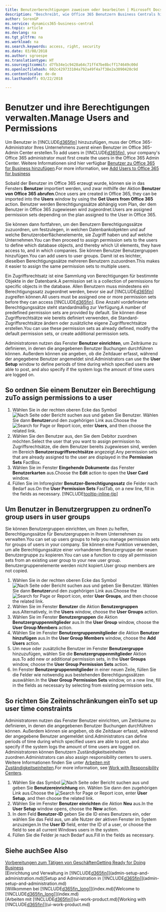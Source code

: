 ```yaml
---
title: Benutzerberechtigungen zuweisen oder bearbeiten | Microsoft Docs
description: "Beschreibt, wie Office 365 Benutzern Business Centrals hinzugefügt wird und vergibt dann Berechtigungen, Zugriffsrechte und Sicherheitseinstellungen."
author: SorenGP
ms.service: dynamics365-business-central
ms.topic: article
ms.devlang: na
ms.tgt_pltfrm: na
ms.workload: na
ms.search.keywords: access, right, security
ms.date: 03/08/2018
ms.author: sgroespe
ms.translationtype: HT
ms.sourcegitcommit: d7fb34e1c9428a64c71ff47be8bcff174649c00d
ms.openlocfilehash: 602c429733104a792a49f4a7f38e2a3090420c9d
ms.contentlocale: de-de
ms.lasthandoff: 03/22/2018

---
```

# <a name="manage-users-and-permissions"></a><span data-ttu-id="45728-103">Benutzer und ihre Berechtigungen verwalten.</span><span class="sxs-lookup"><span data-stu-id="45728-103">Manage Users and Permissions</span></span>
<span data-ttu-id="45728-104">Um Benutzer in [!INCLUDE[d365fin](includes/d365fin_md.md)] hinzuzufügen, muss der Office 365-Administrator Ihres Unternehmens zuerst einen Benutzer im Office 365-Admin Center erstellen.</span><span class="sxs-lookup"><span data-stu-id="45728-104">To add users in [!INCLUDE[d365fin](includes/d365fin_md.md)], your company's Office 365 administrator must first create the users in the Office 365 Admin Center.</span></span> <span data-ttu-id="45728-105">Weitere Informationen sind hier verfügbar [Benutzer zu Office 365 for Business hinzufügen](https://support.office.com/en-us/article/Add-users-to-Office-365-for-business-435ccec3-09dd-4587-9ebd-2f3cad6bc2bc).</span><span class="sxs-lookup"><span data-stu-id="45728-105">For more information, see [Add Users to Office 365 for business](https://support.office.com/en-us/article/Add-users-to-Office-365-for-business-435ccec3-09dd-4587-9ebd-2f3cad6bc2bc)</span></span>

<span data-ttu-id="45728-106">Sobald der Benutzer im Office 365 erzeugt wurde, können sie in das Fensters **Benutzer** importiert werden, und zwar mithilfe der Aktion **Benutzer von Office 365 abrufen**.</span><span class="sxs-lookup"><span data-stu-id="45728-106">Once users are created in Office 365, they can be imported into the **Users** window by using the **Get Users from Office 365** action.</span></span> <span data-ttu-id="45728-107">Benutzer werden Berechtigungssätze abhängig vom Plan, der dem Benutzer in Office 365 zugewiesen wird zugeordnet.</span><span class="sxs-lookup"><span data-stu-id="45728-107">Users are assigned permission sets depending on the plan assigned to the User in Office 365.</span></span>

<span data-ttu-id="45728-108">Sie können dann fortfahren, um den Benutzern Berechtigungssätze zuzuordnen, um festzulegen, in welchen Datenbankobjekten und auf welche Benutzeroberflächenelemente, sie Zugriff haben und auf welche Unternehmen.</span><span class="sxs-lookup"><span data-stu-id="45728-108">You can then proceed to assign permission sets to the users to define which database objects, and thereby which UI elements, they have access to, and in which companies.</span></span> <span data-ttu-id="45728-109">Sie können Benutzer Benutzergruppen hinzufügen.</span><span class="sxs-lookup"><span data-stu-id="45728-109">You can add users to user groups.</span></span> <span data-ttu-id="45728-110">Damit ist es leichter, dieselben Berechtigungssätze mehreren Benutzern zuzuordnen.</span><span class="sxs-lookup"><span data-stu-id="45728-110">This makes it easier to assign the same permission sets to multiple users.</span></span>

<span data-ttu-id="45728-111">Ein Zugriffsrechtsatz ist eine Sammlung von Berechtigungen für bestimmte Objekte in der Datenbank.</span><span class="sxs-lookup"><span data-stu-id="45728-111">A permission set is a collection of permissions for specific objects in the database.</span></span> <span data-ttu-id="45728-112">Allen Benutzern muss mindestens ein Berechtigungssatz zugeordnet werden, bevor sie auf [!INCLUDE[d365fin](includes/d365fin_md.md)] zugreifen können.</span><span class="sxs-lookup"><span data-stu-id="45728-112">All users must be assigned one or more permission sets before they can access [!INCLUDE[d365fin](includes/d365fin_md.md)].</span></span> <span data-ttu-id="45728-113">Eine Anzahl vordefinierter Berechtigungssätze steht standardmäßig zur Verfügung.</span><span class="sxs-lookup"><span data-stu-id="45728-113">A number of predefined permission sets are provided by default.</span></span> <span data-ttu-id="45728-114">Sie können diese Zugriffsrechtsätze wie bereits definiert verwenden, die Standard-Zugriffsrechtsätze ändern oder zusätzliche eigene Zugriffsrechtsätze erstellen.</span><span class="sxs-lookup"><span data-stu-id="45728-114">You can use these permission sets as already defined, modify the default permission sets, or create additional permission sets.</span></span>

<span data-ttu-id="45728-115">Administratoren nutzen das Fenster **Benutzer einrichten**, um Zeiträume zu definieren, in denen die angegebenen Benutzer Buchungen durchführen können. Außerdem können sie angeben, ob die Zeitdauer erfasst, während der angegebene Benutzer angemeldet sind.</span><span class="sxs-lookup"><span data-stu-id="45728-115">Administrators can use the **User Setup** window to define periods of time during which specified users are able to post, and also specify if the system logs the amount of time users are logged on.</span></span>

## <a name="to-assign-permissions-to-a-user"></a><span data-ttu-id="45728-116">So ordnen Sie einem Benutzer ein Berechtigung zu</span><span class="sxs-lookup"><span data-stu-id="45728-116">To assign permissions to a user</span></span>
1. <span data-ttu-id="45728-117">Wählen Sie in der rechten oberen Ecke das Symbol ![Nach Seite oder Bericht suchen](media/ui-search/search_small.png " Symbol Nach Bericht suche") aus und geben Sie Benutzer. Wählen Sie dann **Benutzer**und den zugehörigen Link aus.</span><span class="sxs-lookup"><span data-stu-id="45728-117">Choose the ![Search for Page or Report](media/ui-search/search_small.png "Search for Page or Report icon") icon, enter **Users**, and then choose the related link.</span></span>
2. <span data-ttu-id="45728-118">Wählen Sie den Benutzer aus, den Sie dem Debitor zuordnen möchten.</span><span class="sxs-lookup"><span data-stu-id="45728-118">Select the user that you want to assign permission to.</span></span>
<span data-ttu-id="45728-119">Zugriffsrechtsätze, die dem Benutzer bereits zugewiesen sind, werden im Bereich **Benutzerzugriffsrechtsätze** angezeigt.</span><span class="sxs-lookup"><span data-stu-id="45728-119">Any permission sets that are already assigned to the user are displayed in the **Permission Sets** FactBox.</span></span>
3. <span data-ttu-id="45728-120">Wählen Sie im Fenster **Eingehende Dokumente** das Fenster **Benutzerkarten** aus.</span><span class="sxs-lookup"><span data-stu-id="45728-120">Choose the **Edit** action to open the **User Card** window.</span></span>
4. <span data-ttu-id="45728-121">Füllen Sie im Inforegister **Benutzer-Berechtigungssatz** die Felder nach Bedarf aus.</span><span class="sxs-lookup"><span data-stu-id="45728-121">On the **User Permission Sets** FastTab, on a new line, fill in the fields as necessary.</span></span> [!INCLUDE[tooltip-inline-tip](includes/tooltip-inline-tip_md.md)]

## <a name="to-group-users-in-user-groups"></a><span data-ttu-id="45728-122">Um Benutzer in Benutzergruppen zu ordnen</span><span class="sxs-lookup"><span data-stu-id="45728-122">To group users in user groups</span></span>
<span data-ttu-id="45728-123">Sie können Benutzergruppen einrichten, um Ihnen zu helfen, Berechtigungssätze für Benutzergruppen in Ihrem Unternehmen zu verwalten.</span><span class="sxs-lookup"><span data-stu-id="45728-123">You can set up users groups to help you manage permission sets for groups of users in your company.</span></span> <span data-ttu-id="45728-124">Sie können eine Funktion verwenden, um alle Berechtigungssätze einer vorhandenen Benutzergruppe der neuen Benutzergruppe zu kopieren.</span><span class="sxs-lookup"><span data-stu-id="45728-124">You can use a function to copy all permission sets from an existing user group to your new user group.</span></span> <span data-ttu-id="45728-125">Benutzergruppenelemente werden nicht kopiert.</span><span class="sxs-lookup"><span data-stu-id="45728-125">User group members are not copied.</span></span>

1. <span data-ttu-id="45728-126">Wählen Sie in der rechten oberen Ecke das Symbol ![Nach Seite oder Bericht suchen](media/ui-search/search_small.png "Symbol Nach Bericht suche") aus und geben Sie Benutzer. Wählen Sie dann **Benutzer**und den zugehörigen Link aus.</span><span class="sxs-lookup"><span data-stu-id="45728-126">Choose the ![Search for Page or Report](media/ui-search/search_small.png "Search for Page or Report icon") icon, enter **User Groups**, and then choose the related link.</span></span>
2. <span data-ttu-id="45728-127">Wählen Sie im Fenster **Benutzer** die Aktion **Benutzergruppen** aus.</span><span class="sxs-lookup"><span data-stu-id="45728-127">Alternatively, in the **Users** window, choose the **User Groups** action.</span></span>
3. <span data-ttu-id="45728-128">Wählen Sie im Fenster **Benutzergruppen** die Aktion **Benutzergruppenmitglieder** aus.</span><span class="sxs-lookup"><span data-stu-id="45728-128">In the **User Group** window, choose the **User Group Members** action.</span></span>
6. <span data-ttu-id="45728-129">Wählen Sie im Fenster **Benutzergruppenmitglieder** die Aktion **Benutzer hinzufügen** aus.</span><span class="sxs-lookup"><span data-stu-id="45728-129">In the **User Group Members** window, choose the **Add Users** action.</span></span>
7. <span data-ttu-id="45728-130">Um neue oder zusätzliche Benutzer im Fenster **Benutzergruppe** hinzuzufügen, wählen Sie die **Benutzergruppenmitglieder** Aktion aus.</span><span class="sxs-lookup"><span data-stu-id="45728-130">To add new or additional permission sets, in the **User Groups** window, choose the **User Group Permission Sets** action.</span></span>
8. <span data-ttu-id="45728-131">Im Fenster **Benutzergruppenmitglieder** in einer neuen Zeile, füllen Sie die Felder wie notwendig aus bestehenden Berechtigungssätzen auswählen.</span><span class="sxs-lookup"><span data-stu-id="45728-131">In the **User Group Permission Sets** window, on a new line, fill in the fields as necessary by selecting from existing permission sets.</span></span>

## <a name="to-set-up-user-time-constraints"></a><span data-ttu-id="45728-132">So richten Sie Zeiteinschränkungen ein</span><span class="sxs-lookup"><span data-stu-id="45728-132">To set up user time constraints</span></span>
<span data-ttu-id="45728-133">Administratoren nutzen das Fenster Benutzer einrichten, um Zeiträume zu definieren, in denen die angegebenen Benutzer Buchungen durchführen können. Außerdem können sie angeben, ob die Zeitdauer erfasst, während der angegebene Benutzer angemeldet sind.</span><span class="sxs-lookup"><span data-stu-id="45728-133">Administrators can define periods of time during which specified users are able to post, and also specify if the system logs the amount of time users are logged on.</span></span> <span data-ttu-id="45728-134">Administratoren können Benutzern Zuständigkeitseinheiten zuordnen.</span><span class="sxs-lookup"><span data-stu-id="45728-134">Administrators can also assign responsibility centers to users.</span></span> <span data-ttu-id="45728-135">Weitere Informationen finden Sie unter [Arbeiten mit Zuständigkeitseinheiten](inventory-responsibility-centers.md).</span><span class="sxs-lookup"><span data-stu-id="45728-135">For more information, see [Work with Responsibility Centers](inventory-responsibility-centers.md).</span></span>

1. <span data-ttu-id="45728-136">Wählen Sie das Symbol ![Nach Seite oder Bericht suchen](media/ui-search/search_small.png "Nach Seite oder Bericht suchen") aus und geben Sie **Benutzereinrichtung** ein. Wählen Sie dann den zugehörigen Link aus.</span><span class="sxs-lookup"><span data-stu-id="45728-136">Choose the ![Search for Page or Report](media/ui-search/search_small.png "Search for Page or Report icon") icon, enter **User Setup**, and then choose the related link.</span></span>
2. <span data-ttu-id="45728-137">Wählen Sie im Fenster **Benutzer einrichten** die Aktion **Neu** aus.</span><span class="sxs-lookup"><span data-stu-id="45728-137">In the **User Setup** window opens, choose the **New** action.</span></span>
3. <span data-ttu-id="45728-138">In dem Feld **Benutzer-ID** geben Sie die ID eines Benutzers ein, oder wählen Sie das Feld aus, um alle Nutzer der aktiven Fenster im System anzuzeigen.</span><span class="sxs-lookup"><span data-stu-id="45728-138">In the **User ID** field, enter the ID of a user, or choose the field to see all current Windows users in the system.</span></span>
4. <span data-ttu-id="45728-139">Füllen Sie die Felder je nach Bedarf aus.</span><span class="sxs-lookup"><span data-stu-id="45728-139">Fill in the fields as necessary.</span></span>

## <a name="see-also"></a><span data-ttu-id="45728-140">Siehe auch</span><span class="sxs-lookup"><span data-stu-id="45728-140">See Also</span></span>
[<span data-ttu-id="45728-141">Vorbereitungen zum Tätigen von Geschäften</span><span class="sxs-lookup"><span data-stu-id="45728-141">Getting Ready for Doing Business</span></span>](ui-get-ready-business.md)  
<span data-ttu-id="45728-142">[Einrichtung und Verwaltung in [!INCLUDE[d365fin](includes/d365fin_md.md)]](admin-setup-and-administration.md)</span><span class="sxs-lookup"><span data-stu-id="45728-142">[Setup and Administration in [!INCLUDE[d365fin](includes/d365fin_md.md)]](admin-setup-and-administration.md)</span></span>  
<span data-ttu-id="45728-143">[Willkommen bei [!INCLUDE[d365fin_long](includes/d365fin_long_md.md)]](index.md)</span><span class="sxs-lookup"><span data-stu-id="45728-143">[Welcome to [!INCLUDE[d365fin_long](includes/d365fin_long_md.md)]](index.md)</span></span>  
<span data-ttu-id="45728-144">[Arbeiten mit [!INCLUDE[d365fin](includes/d365fin_md.md)]](ui-work-product.md)</span><span class="sxs-lookup"><span data-stu-id="45728-144">[Working with [!INCLUDE[d365fin](includes/d365fin_md.md)]](ui-work-product.md)</span></span>  

